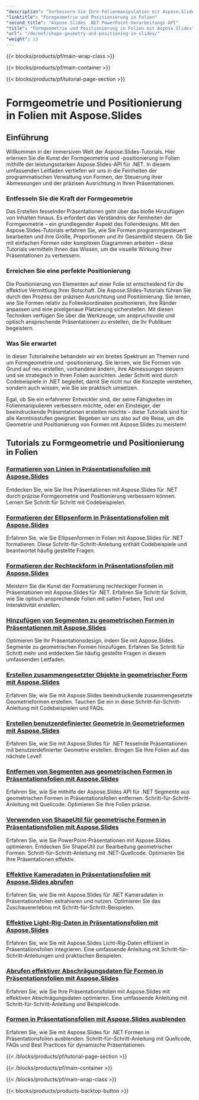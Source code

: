 ```yaml
---
"description": "Verbessern Sie Ihre Folienmanipulation mit Aspose.Slides-Tutorials zur Formgeometrie und Positionierung in Folien. Lernen Sie, Formen, ihre Abmessungen und Ausrichtung programmgesteuert zu steuern."
"linktitle": "Formgeometrie und Positionierung in Folien"
"second_title": "Aspose.Slides .NET PowerPoint-Verarbeitungs-API"
"title": "Formgeometrie und Positionierung in Folien mit Aspose.Slides"
"url": "/de/net/shape-geometry-and-positioning-in-slides/"
"weight": 13
---
```


{{< blocks/products/pf/main-wrap-class >}}

{{< blocks/products/pf/main-container >}}

{{< blocks/products/pf/tutorial-page-section >}}

# Formgeometrie und Positionierung in Folien mit Aspose.Slides


## Einführung

Willkommen in der immersiven Welt der Aspose.Slides-Tutorials. Hier erlernen Sie die Kunst der Formgeometrie und -positionierung in Folien mithilfe der leistungsstarken Aspose.Slides-API für .NET. In diesem umfassenden Leitfaden vertiefen wir uns in die Feinheiten der programmatischen Verwaltung von Formen, der Steuerung ihrer Abmessungen und der präzisen Ausrichtung in Ihren Präsentationen.

### Entfesseln Sie die Kraft der Formgeometrie

Das Erstellen fesselnder Präsentationen geht über das bloße Hinzufügen von Inhalten hinaus. Es erfordert das Verständnis der Feinheiten der Formgeometrie – ein grundlegender Aspekt des Foliendesigns. Mit den Aspose.Slides-Tutorials erfahren Sie, wie Sie Formen programmgesteuert bearbeiten und ihre Größe, Proportionen und ihr Gesamtbild steuern. Ob Sie mit einfachen Formen oder komplexen Diagrammen arbeiten – diese Tutorials vermitteln Ihnen das Wissen, um die visuelle Wirkung Ihrer Präsentationen zu verbessern.

### Erreichen Sie eine perfekte Positionierung

Die Positionierung von Elementen auf einer Folie ist entscheidend für die effektive Vermittlung Ihrer Botschaft. Die Aspose.Slides-Tutorials führen Sie durch den Prozess der präzisen Ausrichtung und Positionierung. Sie lernen, wie Sie Formen relativ zu Folienkoordinaten positionieren, ihre Ränder anpassen und eine pixelgenaue Platzierung sicherstellen. Mit diesen Techniken verfügen Sie über die Werkzeuge, um anspruchsvolle und optisch ansprechende Präsentationen zu erstellen, die Ihr Publikum begeistern.

### Was Sie erwartet

In dieser Tutorialreihe behandeln wir ein breites Spektrum an Themen rund um Formgeometrie und -positionierung. Sie lernen, wie Sie Formen von Grund auf neu erstellen, vorhandene ändern, ihre Abmessungen steuern und sie strategisch in Ihren Folien ausrichten. Jeder Schritt wird durch Codebeispiele in .NET begleitet, damit Sie nicht nur die Konzepte verstehen, sondern auch wissen, wie Sie sie praktisch umsetzen.

Egal, ob Sie ein erfahrener Entwickler sind, der seine Fähigkeiten im Folienmanipulieren verbessern möchte, oder ein Einsteiger, der beeindruckende Präsentationen erstellen möchte – diese Tutorials sind für alle Kenntnisstufen geeignet. Begeben wir uns also auf die Reise, um die Geometrie und Positionierung von Formen mit Aspose.Slides zu meistern!

## Tutorials zu Formgeometrie und Positionierung in Folien
### [Formatieren von Linien in Präsentationsfolien mit Aspose.Slides](./formatting-lines/)
Entdecken Sie, wie Sie Ihre Präsentationen mit Aspose.Slides für .NET durch präzise Formgeometrie und Positionierung verbessern können. Lernen Sie Schritt für Schritt mit Codebeispielen.
### [Formatieren der Ellipsenform in Präsentationsfolien mit Aspose.Slides](./formatting-ellipse-shape/)
Erfahren Sie, wie Sie Ellipsenformen in Folien mit Aspose.Slides für .NET formatieren. Diese Schritt-für-Schritt-Anleitung enthält Codebeispiele und beantwortet häufig gestellte Fragen.
### [Formatieren der Rechteckform in Präsentationsfolien mit Aspose.Slides](./formatting-rectangle-shape/)
Meistern Sie die Kunst der Formatierung rechteckiger Formen in Präsentationen mit Aspose.Slides für .NET. Erfahren Sie Schritt für Schritt, wie Sie optisch ansprechende Folien mit satten Farben, Text und Interaktivität erstellen.
### [Hinzufügen von Segmenten zu geometrischen Formen in Präsentationen mit Aspose.Slides](./adding-segments-geometry-shape/)
Optimieren Sie Ihr Präsentationsdesign, indem Sie mit Aspose.Slides Segmente zu geometrischen Formen hinzufügen. Erfahren Sie Schritt für Schritt mehr und entdecken Sie häufig gestellte Fragen in diesem umfassenden Leitfaden.
### [Erstellen zusammengesetzter Objekte in geometrischer Form mit Aspose.Slides](./creating-composite-objects-geometry-shape/)
Erfahren Sie, wie Sie mit Aspose.Slides beeindruckende zusammengesetzte Geometrieformen erstellen. Tauchen Sie ein in diese Schritt-für-Schritt-Anleitung mit Codebeispielen und FAQs.
### [Erstellen benutzerdefinierter Geometrie in Geometrieformen mit Aspose.Slides](./creating-custom-geometry/)
Erfahren Sie, wie Sie mit Aspose.Slides für .NET fesselnde Präsentationen mit benutzerdefinierter Geometrie erstellen. Bringen Sie Ihre Folien auf das nächste Level!
### [Entfernen von Segmenten aus geometrischen Formen in Präsentationsfolien mit Aspose.Slides](./removing-segments-geometry-shape/)
Erfahren Sie, wie Sie mithilfe der Aspose.Slides API für .NET Segmente aus geometrischen Formen in Präsentationsfolien entfernen. Schritt-für-Schritt-Anleitung mit Quellcode. Optimieren Sie Ihre Folien präzise.
### [Verwenden von ShapeUtil für geometrische Formen in Präsentationsfolien mit Aspose.Slides](./using-shapeutil-geometry-shape/)
Erfahren Sie, wie Sie PowerPoint-Präsentationen mit Aspose.Slides optimieren. Entdecken Sie ShapeUtil zur Bearbeitung geometrischer Formen. Schritt-für-Schritt-Anleitung mit .NET-Quellcode. Optimieren Sie Ihre Präsentationen effektiv.
### [Effektive Kameradaten in Präsentationsfolien mit Aspose.Slides abrufen](./getting-effective-camera-data/)
Erfahren Sie, wie Sie mit Aspose.Slides für .NET Kameradaten in Präsentationsfolien extrahieren und nutzen. Optimieren Sie das Zuschauererlebnis mit Schritt-für-Schritt-Beispielen.
### [Effektive Light-Rig-Daten in Präsentationsfolien mit Aspose.Slides](./getting-effective-light-rig-data/)
Erfahren Sie, wie Sie mit Aspose.Slides Licht-Rig-Daten effizient in Präsentationsfolien integrieren. Eine umfassende Anleitung mit Schritt-für-Schritt-Anleitungen und praktischen Beispielen.
### [Abrufen effektiver Abschrägungsdaten für Formen in Präsentationsfolien mit Aspose.Slides](./getting-effective-bevel-data/)
Erfahren Sie, wie Sie Ihre Präsentationsfolien mit Aspose.Slides mit effektiven Abschrägungsdaten optimieren. Eine umfassende Anleitung mit Schritt-für-Schritt-Anleitung und Beispielcode.
### [Formen in Präsentationsfolien mit Aspose.Slides ausblenden](./hiding-shapes/)
Erfahren Sie, wie Sie mit Aspose.Slides für .NET Formen in Präsentationsfolien ausblenden. Schritt-für-Schritt-Anleitung mit Quellcode, FAQs und Best Practices für dynamische Präsentationen.

{{< /blocks/products/pf/tutorial-page-section >}}

{{< /blocks/products/pf/main-container >}}

{{< /blocks/products/pf/main-wrap-class >}}

{{< blocks/products/products-backtop-button >}}
